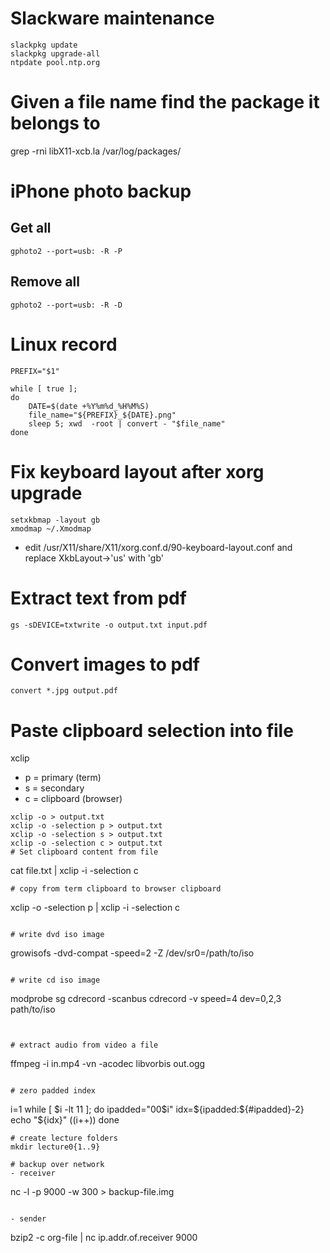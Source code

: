 # Slackware maintenance
```
slackpkg update
slackpkg upgrade-all
ntpdate pool.ntp.org
```
# Given a file name find the package it belongs to
grep -rni libX11-xcb.la /var/log/packages/

# iPhone photo backup
## Get all 
```
gphoto2 --port=usb: -R -P
```

## Remove all
```
gphoto2 --port=usb: -R -D
```


# Linux record
```
PREFIX="$1"

while [ true ];
do
	DATE=$(date +%Y%m%d_%H%M%S)
	file_name="${PREFIX}_${DATE}.png"
	sleep 5; xwd  -root | convert - "$file_name"
done
```

# Fix keyboard layout after xorg upgrade

```
setxkbmap -layout gb
xmodmap ~/.Xmodmap
```

- edit /usr/X11/share/X11/xorg.conf.d/90-keyboard-layout.conf and replace XkbLayout->'us' with 'gb' 

# Extract text from pdf
```
gs -sDEVICE=txtwrite -o output.txt input.pdf
```

# Convert images to pdf
```
convert *.jpg output.pdf
```

# Paste clipboard selection into file
xclip
- p = primary (term)
- s = secondary 
- c = clipboard (browser)

```
xclip -o > output.txt
xclip -o -selection p > output.txt
xclip -o -selection s > output.txt
xclip -o -selection c > output.txt
# Set clipboard content from file
```
cat file.txt | xclip -i -selection c
```
# copy from term clipboard to browser clipboard
```
xclip -o -selection p | xclip -i -selection c
```

# write dvd iso image
```
growisofs -dvd-compat -speed=2 -Z /dev/sr0=/path/to/iso
```

# write cd iso image
```
modprobe sg
cdrecord -scanbus
cdrecord -v speed=4 dev=0,2,3 path/to/iso
```


# extract audio from video a file
```
ffmpeg -i in.mp4 -vn -acodec libvorbis out.ogg
```

# zero padded index
```
i=1
while [ $i -lt 11 ];
do
        ipadded="00$i"
        idx=${ipadded:${#ipadded}-2}
        echo "${idx}"
        ((i++))
done
```
# create lecture folders
mkdir lecture0{1..9}

# backup over network
- receiver
```
nc -l -p 9000 -w 300 > backup-file.img

```

- sender
```
bzip2 -c org-file | nc ip.addr.of.receiver 9000
```


